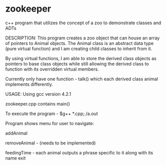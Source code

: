zookeeper
=============

c++ program that utilizes the concept of a zoo to demonstrate classes and ADTs

DESCRIPTION:
This program creates a zoo object that can house an array of pointers to Animal objects. The Animal class is an abstract data type (pure virtual function) and I am creating child classes to inherit from it. 

By using virtual functions, I am able to store the derived class objects as pointers to base class objects while still allowing the derived class to function with its overridden virtual members. 

Currently only have one function - talk() which each derived class animal implements differently.

USAGE:
Using gcc version 4.2.1

zookeeper.cpp contains main()

To execute the program - $g++ *.cpp;./a.out

Program shows menu for user to navigate:

addAnimal

removeAnimal - (needs to be implemented)

feedingTime - each animal outputs a phrase specific to it along with its name
exit
